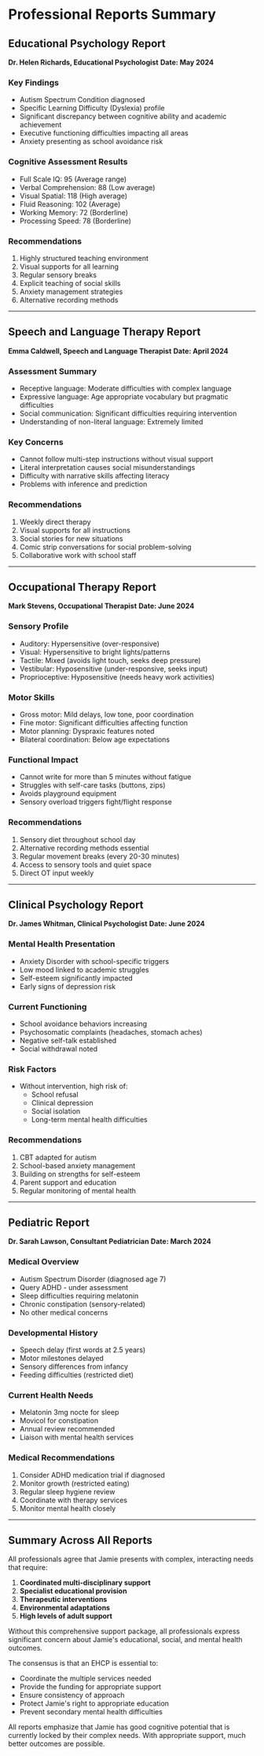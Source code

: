 # Professional Reports Summary

## Educational Psychology Report
**Dr. Helen Richards, Educational Psychologist**
**Date: May 2024**

### Key Findings
- Autism Spectrum Condition diagnosed
- Specific Learning Difficulty (Dyslexia) profile
- Significant discrepancy between cognitive ability and academic achievement
- Executive functioning difficulties impacting all areas
- Anxiety presenting as school avoidance risk

### Cognitive Assessment Results
- Full Scale IQ: 95 (Average range)
- Verbal Comprehension: 88 (Low average)
- Visual Spatial: 118 (High average)
- Fluid Reasoning: 102 (Average)
- Working Memory: 72 (Borderline)
- Processing Speed: 78 (Borderline)

### Recommendations
1. Highly structured teaching environment
2. Visual supports for all learning
3. Regular sensory breaks
4. Explicit teaching of social skills
5. Anxiety management strategies
6. Alternative recording methods

---

## Speech and Language Therapy Report
**Emma Caldwell, Speech and Language Therapist**
**Date: April 2024**

### Assessment Summary
- Receptive language: Moderate difficulties with complex language
- Expressive language: Age appropriate vocabulary but pragmatic difficulties
- Social communication: Significant difficulties requiring intervention
- Understanding of non-literal language: Extremely limited

### Key Concerns
- Cannot follow multi-step instructions without visual support
- Literal interpretation causes social misunderstandings
- Difficulty with narrative skills affecting literacy
- Problems with inference and prediction

### Recommendations
1. Weekly direct therapy
2. Visual supports for all instructions
3. Social stories for new situations
4. Comic strip conversations for social problem-solving
5. Collaborative work with school staff

---

## Occupational Therapy Report
**Mark Stevens, Occupational Therapist**
**Date: June 2024**

### Sensory Profile
- Auditory: Hypersensitive (over-responsive)
- Visual: Hypersensitive to bright lights/patterns
- Tactile: Mixed (avoids light touch, seeks deep pressure)
- Vestibular: Hyposensitive (under-responsive, seeks input)
- Proprioceptive: Hyposensitive (needs heavy work activities)

### Motor Skills
- Gross motor: Mild delays, low tone, poor coordination
- Fine motor: Significant difficulties affecting function
- Motor planning: Dyspraxic features noted
- Bilateral coordination: Below age expectations

### Functional Impact
- Cannot write for more than 5 minutes without fatigue
- Struggles with self-care tasks (buttons, zips)
- Avoids playground equipment
- Sensory overload triggers fight/flight response

### Recommendations
1. Sensory diet throughout school day
2. Alternative recording methods essential
3. Regular movement breaks (every 20-30 minutes)
4. Access to sensory tools and quiet space
5. Direct OT input weekly

---

## Clinical Psychology Report
**Dr. James Whitman, Clinical Psychologist**
**Date: June 2024**

### Mental Health Presentation
- Anxiety Disorder with school-specific triggers
- Low mood linked to academic struggles
- Self-esteem significantly impacted
- Early signs of depression risk

### Current Functioning
- School avoidance behaviors increasing
- Psychosomatic complaints (headaches, stomach aches)
- Negative self-talk established
- Social withdrawal noted

### Risk Factors
- Without intervention, high risk of:
  - School refusal
  - Clinical depression
  - Social isolation
  - Long-term mental health difficulties

### Recommendations
1. CBT adapted for autism
2. School-based anxiety management
3. Building on strengths for self-esteem
4. Parent support and education
5. Regular monitoring of mental health

---

## Pediatric Report
**Dr. Sarah Lawson, Consultant Pediatrician**
**Date: March 2024**

### Medical Overview
- Autism Spectrum Disorder (diagnosed age 7)
- Query ADHD - under assessment
- Sleep difficulties requiring melatonin
- Chronic constipation (sensory-related)
- No other medical concerns

### Developmental History
- Speech delay (first words at 2.5 years)
- Motor milestones delayed
- Sensory differences from infancy
- Feeding difficulties (restricted diet)

### Current Health Needs
- Melatonin 3mg nocte for sleep
- Movicol for constipation
- Annual review recommended
- Liaison with mental health services

### Medical Recommendations
1. Consider ADHD medication trial if diagnosed
2. Monitor growth (restricted eating)
3. Regular sleep hygiene review
4. Coordinate with therapy services
5. Monitor mental health closely

---

## Summary Across All Reports

All professionals agree that Jamie presents with complex, interacting needs that require:

1. **Coordinated multi-disciplinary support**
2. **Specialist educational provision**
3. **Therapeutic interventions**
4. **Environmental adaptations**
5. **High levels of adult support**

Without this comprehensive support package, all professionals express significant concern about Jamie's educational, social, and mental health outcomes.

The consensus is that an EHCP is essential to:
- Coordinate the multiple services needed
- Provide the funding for appropriate support
- Ensure consistency of approach
- Protect Jamie's right to appropriate education
- Prevent secondary mental health difficulties

All reports emphasize that Jamie has good cognitive potential that is currently locked by their complex needs. With appropriate support, much better outcomes are possible.